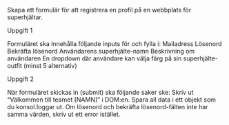 Skapa ett formulär för att registrera en profil på en webbplats för superhjältar.

Uppgift 1

Formuläret ska innehålla följande inputs för och fylla i:
Mailadress
Lösenord
Bekräfta lösenord
Användarens superhjälte-namn
Beskrivning om användaren
En dropdown där användare kan välja färg på sin superhjälte-outfit (minst 5 alternativ)

Uppgift 2

När formuläret skickas in (submit) ska följande saker ske:
Skriv ut “Välkommen till teamet [NAMN]” i DOM:en.
Spara all data i ett objekt som du konsol.loggar ut.
Om lösenord och bekräfta lösenord-fälten inte har samma värden, skriv ut ett error istället.
